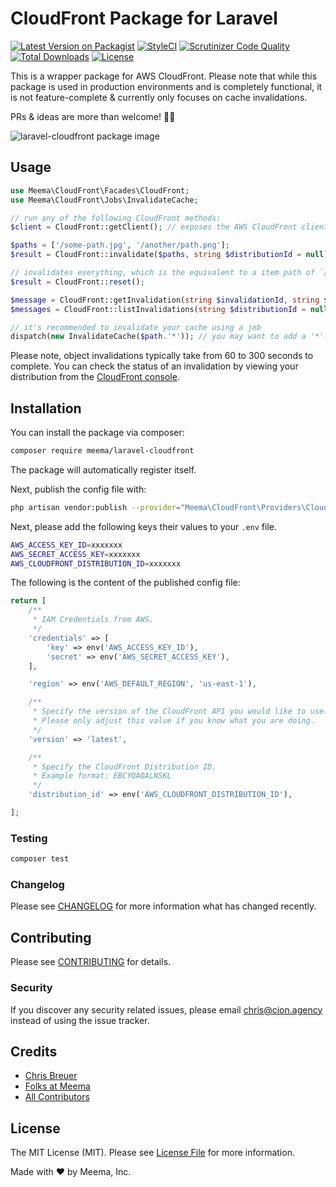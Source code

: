 # CloudFront Package for Laravel

[![Latest Version on Packagist](https://img.shields.io/packagist/v/meema/laravel-cloudfront.svg?style=flat-square)](https://packagist.org/packages/meema/laravel-cloudfront)
[![StyleCI](https://github.styleci.io/repos/320476033/shield?branch=main)](https://github.styleci.io/repos/320476033)
[![Scrutinizer Code Quality](https://scrutinizer-ci.com/g/meemalabs/laravel-cloudfront/badges/quality-score.png?b=main)](https://scrutinizer-ci.com/g/meemalabs/laravel-cloudfront/?branch=main)
[![Total Downloads](https://img.shields.io/packagist/dt/meema/laravel-cloudfront.svg?style=flat-square)](https://packagist.org/packages/meema/laravel-cloudfront)
[![License](https://img.shields.io/github/license/meemalabs/laravel-cloudfront.svg?style=flat-square)](https://github.com/meemalabs/laravel-cloudfront/blob/main/LICENSE.md)
<!-- [[![Test](https://github.com/meemalabs/laravel-cloudfront/workflows/Test/badge.svg?branch=main)](https://github.com/meemalabs/laravel-cloudfront/actions) -->
<!-- [[![Build Status](wip)](ghactions) -->

This is a wrapper package for AWS CloudFront. Please note that while this package is used in production environments and is completely functional, it is not feature-complete & currently only focuses on cache invalidations.

PRs & ideas are more than welcome! 🙏🏼

![laravel-cloudfront package image](https://banners.beyondco.de/CloudFront.png?theme=light&packageManager=composer+require&packageName=meema%2Flaravel-cloudfront&pattern=endlessClouds&style=style_1&description=Easily+%26+quickly+integrate+your+application+with+AWS+CloudFront.&md=1&showWatermark=1&fontSize=150px&images=https%3A%2F%2Flaravel.com%2Fimg%2Flogomark.min.svg)

## Usage

``` php
use Meema\CloudFront\Facades\CloudFront;
use Meema\CloudFront\Jobs\InvalidateCache;

// run any of the following CloudFront methods:
$client = CloudFront::getClient(); // exposes the AWS CloudFront client

$paths = ['/some-path.jpg', '/another/path.png'];
$result = CloudFront::invalidate($paths, string $distributionId = null);

// invalidates everything, which is the equivalent to a item path of `/*`.
$result = CloudFront::reset();

$message = CloudFront::getInvalidation(string $invalidationId, string $distributionId = null);
$messages = CloudFront::listInvalidations(string $distributionId = null);

// it's recommended to invalidate your cache using a job
dispatch(new InvalidateCache($path.'*')); // you may want to add a '*'-wildcard at the end of your path if you whitelisted any query parameters
```

Please note, object invalidations typically take from 60 to 300 seconds to complete. You can check the status of an invalidation by viewing your distribution from the [CloudFront console](https://console.aws.amazon.com/cloudfront/).

## Installation

You can install the package via composer:

```bash
composer require meema/laravel-cloudfront
```

The package will automatically register itself.

Next, publish the config file with:

```bash
php artisan vendor:publish --provider="Meema\CloudFront\Providers\CloudFrontServiceProvider" --tag="config"
```

Next, please add the following keys their values to your `.env` file.

```bash
AWS_ACCESS_KEY_ID=xxxxxxx
AWS_SECRET_ACCESS_KEY=xxxxxxx
AWS_CLOUDFRONT_DISTRIBUTION_ID=xxxxxxx
```

The following is the content of the published config file:

```php
return [
    /**
     * IAM Credentials from AWS.
     */
    'credentials' => [
        'key' => env('AWS_ACCESS_KEY_ID'),
        'secret' => env('AWS_SECRET_ACCESS_KEY'),
    ],

    'region' => env('AWS_DEFAULT_REGION', 'us-east-1'),

    /**
     * Specify the version of the CloudFront API you would like to use.
     * Please only adjust this value if you know what you are doing.
     */
    'version' => 'latest',

    /**
     * Specify the CloudFront Distribution ID.
     * Example format: EBCYQAQALNSKL
     */
    'distribution_id' => env('AWS_CLOUDFRONT_DISTRIBUTION_ID'),

];
```

### Testing

``` bash
composer test
```

### Changelog

Please see [CHANGELOG](CHANGELOG.md) for more information what has changed recently.

## Contributing

Please see [CONTRIBUTING](CONTRIBUTING.md) for details.

### Security

If you discover any security related issues, please email chris@cion.agency instead of using the issue tracker.

## Credits

- [Chris Breuer](https://github.com/Chris1904)
- [Folks at Meema](https://github.com/meemalabs)
- [All Contributors](../../contributors)

## License

The MIT License (MIT). Please see [License File](LICENSE.md) for more information.

Made with ❤️ by Meema, Inc.
